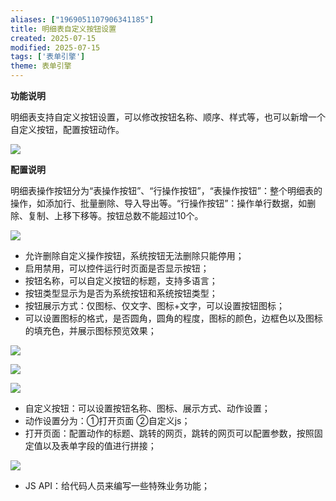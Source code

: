 ```yaml
---
aliases: ["1969051107906341185"]
title: 明细表自定义按钮设置
created: 2025-07-15
modified: 2025-07-15
tags: ['表单引擎']
theme: 表单引擎
---
```


**功能说明**

明细表支持自定义按钮设置，可以修改按钮名称、顺序、样式等，也可以新增一个自定义按钮，配置按钮动作。

![](https://myhelpdoc.oss-cn-heyuan.aliyuncs.com/mdimages/1c7441e535471dc62b7f240c6c807210.jpg)

**配置说明**

明细表操作按钮分为“表操作按钮”、“行操作按钮”，“表操作按钮”：整个明细表的操作，如添加行、批量删除、导入导出等。“行操作按钮”：操作单行数据，如删除、复制、上移下移等。按钮总数不能超过10个。

![](https://myhelpdoc.oss-cn-heyuan.aliyuncs.com/mdimages/b35a0137a53a0428e594d93be8ab5445.jpg)

- 允许删除自定义操作按钮，系统按钮无法删除只能停用；
- 启用禁用，可以控件运行时页面是否显示按钮；
- 按钮名称，可以自定义按钮的标题，支持多语言；
- 按钮类型显示为是否为系统按钮和系统按钮类型；
- 按钮展示方式：仅图标、仅文字、图标+文字，可以设置按钮图标；
- 可以设置图标的格式，是否圆角，圆角的程度，图标的颜色，边框色以及图标的填充色，并展示图标预览效果；

![](https://myhelpdoc.oss-cn-heyuan.aliyuncs.com/mdimages/b24b3fdfe48eeb2d50c0adc833016a9b.jpg)

![](https://myhelpdoc.oss-cn-heyuan.aliyuncs.com/mdimages/32bd7ca94633845c93409268f7b2b408.jpg)

![](https://myhelpdoc.oss-cn-heyuan.aliyuncs.com/mdimages/551a791cb96e998522529648ea93eac2.jpg)

- 自定义按钮：可以设置按钮名称、图标、展示方式、动作设置；
- 动作设置分为：①打开页面 ②自定义js；
- 打开页面：配置动作的标题、跳转的网页，跳转的网页可以配置参数，按照固定值以及表单字段的值进行拼接；

![](https://myhelpdoc.oss-cn-heyuan.aliyuncs.com/mdimages/4f436c224d554e20998146b42fdfa27f.jpg)

- JS API：给代码人员来编写一些特殊业务功能；

